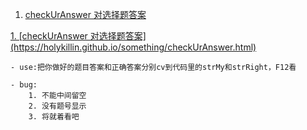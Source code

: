 1. [checkUrAnswer  对选择题答案](#1)






<a id='1' href='https://holykillin.github.io/something/checkUrAnswer.html'>
1. [checkUrAnswer  对选择题答案](https://holykillin.github.io/something/checkUrAnswer.html)</a>

    - use:把你做好的题目答案和正确答案分别cv到代码里的strMy和strRight，F12看

    - bug:  
        1. 不能中间留空
        2. 没有题号显示
        3. 将就着看吧

